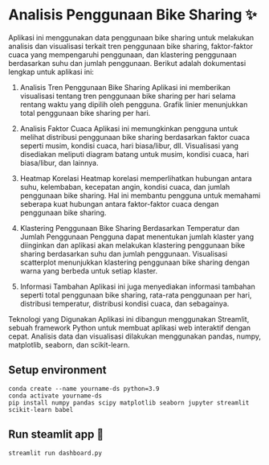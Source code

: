 # Analisis Penggunaan Bike Sharing ✨

Aplikasi ini menggunakan data penggunaan bike sharing untuk melakukan analisis dan visualisasi terkait tren penggunaan bike sharing, faktor-faktor cuaca yang mempengaruhi penggunaan, dan klastering penggunaan berdasarkan suhu dan jumlah penggunaan. Berikut adalah dokumentasi lengkap untuk aplikasi ini:

1. Analisis Tren Penggunaan Bike Sharing
Aplikasi ini memberikan visualisasi tentang tren penggunaan bike sharing per hari selama rentang waktu yang dipilih oleh pengguna. Grafik linier menunjukkan total penggunaan bike sharing per hari.

2. Analisis Faktor Cuaca
Aplikasi ini memungkinkan pengguna untuk melihat distribusi penggunaan bike sharing berdasarkan faktor cuaca seperti musim, kondisi cuaca, hari biasa/libur, dll. Visualisasi yang disediakan meliputi diagram batang untuk musim, kondisi cuaca, hari biasa/libur, dan lainnya.

3. Heatmap Korelasi
Heatmap korelasi memperlihatkan hubungan antara suhu, kelembaban, kecepatan angin, kondisi cuaca, dan jumlah penggunaan bike sharing. Hal ini membantu pengguna untuk memahami seberapa kuat hubungan antara faktor-faktor cuaca dengan penggunaan bike sharing.

4. Klastering Penggunaan Bike Sharing Berdasarkan Temperatur dan Jumlah Penggunaan
Pengguna dapat menentukan jumlah klaster yang diinginkan dan aplikasi akan melakukan klastering penggunaan bike sharing berdasarkan suhu dan jumlah penggunaan. Visualisasi scatterplot menunjukkan klastering penggunaan bike sharing dengan warna yang berbeda untuk setiap klaster.

5. Informasi Tambahan
Aplikasi ini juga menyediakan informasi tambahan seperti total penggunaan bike sharing, rata-rata penggunaan per hari, distribusi temperatur, distribusi kondisi cuaca, dan sebagainya.

Teknologi yang Digunakan
Aplikasi ini dibangun menggunakan Streamlit, sebuah framework Python untuk membuat aplikasi web interaktif dengan cepat. Analisis data dan visualisasi dilakukan menggunakan pandas, numpy, matplotlib, seaborn, dan scikit-learn.

## Setup environment
```
conda create --name yourname-ds python=3.9
conda activate yourname-ds
pip install numpy pandas scipy matplotlib seaborn jupyter streamlit scikit-learn babel
```

## Run steamlit app 🚀
```
streamlit run dashboard.py
```

